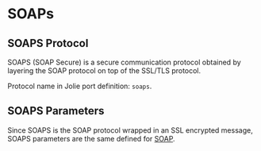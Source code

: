 # SOAPs

## SOAPS Protocol

SOAPS \(SOAP Secure\) is a secure communication protocol obtained by layering the SOAP protocol on top of the SSL/TLS protocol.

Protocol name in Jolie port definition: `soaps`.

## SOAPS Parameters

Since SOAPS is the SOAP protocol wrapped in an SSL encrypted message, SOAPS parameters are the same defined for [SOAP](../../soap/README.md).
